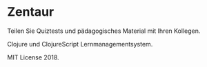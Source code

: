 # Zentaur


Teilen Sie Quiztests und pädagogisches Material mit Ihren Kollegen.

Clojure und ClojureScript Lernmanagementsystem.

MIT License 2018.
